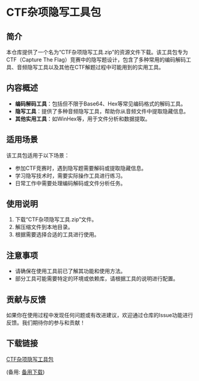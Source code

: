 # CTF杂项隐写工具包

## 简介

本仓库提供了一个名为“CTF杂项隐写工具.zip”的资源文件下载。该工具包专为CTF（Capture The Flag）竞赛中的隐写题设计，包含了多种常用的编码解码工具、音频隐写工具以及其他在CTF解题过程中可能用到的实用工具。

## 内容概述

- **编码解码工具**：包括但不限于Base64、Hex等常见编码格式的解码工具。
- **隐写工具**：提供了多种音频隐写工具，帮助你从音频文件中提取隐藏信息。
- **其他实用工具**：如WinHex等，用于文件分析和数据提取。

## 适用场景

该工具包适用于以下场景：

- 参加CTF竞赛时，遇到隐写题需要解码或提取隐藏信息。
- 学习隐写技术时，需要实际操作工具进行练习。
- 日常工作中需要处理编码解码或文件分析任务。

## 使用说明

1. 下载“CTF杂项隐写工具.zip”文件。
2. 解压缩文件到本地目录。
3. 根据需要选择合适的工具进行使用。

## 注意事项

- 请确保在使用工具前已了解其功能和使用方法。
- 部分工具可能需要特定的环境或依赖库，请根据工具的说明进行配置。

## 贡献与反馈

如果你在使用过程中发现任何问题或有改进建议，欢迎通过仓库的Issue功能进行反馈。我们期待你的参与和贡献！

## 下载链接
[CTF杂项隐写工具包](https://pan.quark.cn/s/beb4fadbbbb7) 

(备用: [备用下载](https://pan.baidu.com/s/1czn-6ceitYVRTraaVyRk_A?pwd=1234))
